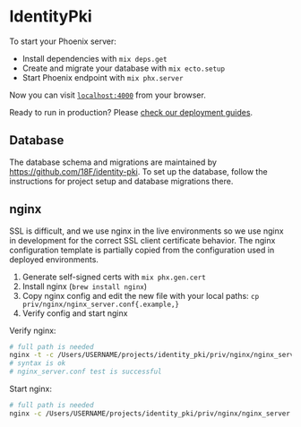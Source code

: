 # IdentityPki

To start your Phoenix server:

  * Install dependencies with `mix deps.get`
  * Create and migrate your database with `mix ecto.setup`
  * Start Phoenix endpoint with `mix phx.server`

Now you can visit [`localhost:4000`](http://localhost:4000) from your browser.

Ready to run in production? Please [check our deployment guides](https://hexdocs.pm/phoenix/deployment.html).

## Database

The database schema and migrations are maintained by https://github.com/18F/identity-pki. To
set up the database, follow the instructions for project setup and database migrations there.

## nginx

SSL is difficult, and we use nginx in the live environments so we use nginx in
development for the correct SSL client certificate behavior. The nginx
configuration template is partially copied from the configuration used in
deployed environments.

1. Generate self-signed certs with `mix phx.gen.cert`
2. Install nginx (`brew install nginx`)
3. Copy nginx config and edit the new file with your local paths: `cp priv/nginx/nginx_server.conf{.example,}`
4. Verify config and start nginx

Verify nginx:

```sh
# full path is needed
nginx -t -c /Users/USERNAME/projects/identity_pki/priv/nginx/nginx_server.conf
# syntax is ok
# nginx_server.conf test is successful
```

Start nginx:

```sh
# full path is needed
nginx -c /Users/USERNAME/projects/identity_pki/priv/nginx/nginx_server.conf
```

